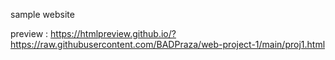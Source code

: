 sample website

preview : https://htmlpreview.github.io/?https://raw.githubusercontent.com/BADPraza/web-project-1/main/proj1.html
